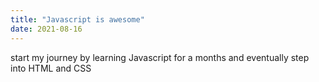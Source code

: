 ```yaml
---
title: "Javascript is awesome"
date: 2021-08-16
---
```


start my journey by learning Javascript for a months and eventually step into HTML and CSS
